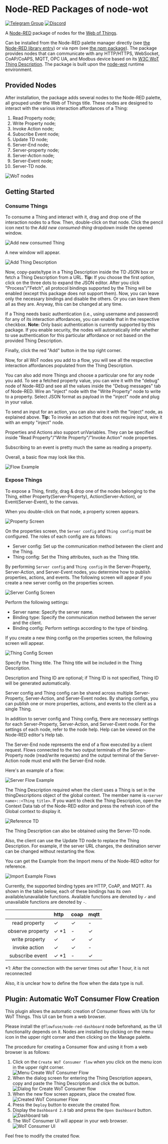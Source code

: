 # Node-RED Packages of node-wot

[![Telegram Group](https://img.shields.io/endpoint?color=neon&url=https%3A%2F%2Ftg.sumanjay.workers.dev%2Fnodewot)](https://t.me/nodewot)
[![Discord](https://img.shields.io/badge/Discord-7289DA?logo=discord&logoColor=white&label=node-wot)](https://discord.gg/JXY2Jzefz3)

A [Node-RED](https://nodered.org/) package of nodes for the [Web of Things](https://www.w3.org/WoT/).

Can be installed from the Node-RED palette manager directly (see [the Node-RED library entry](https://flows.nodered.org/node/@thingweb/node-red-node-wot)) or via npm (see [the npm package](https://www.npmjs.com/package/@thingweb/node-red-node-wot)).
The package provides nodes that can communicate with any HTTP/HTTPS, WebSocket, CoAP/CoAPS, MQTT, OPC UA, and Modbus device based on its [W3C WoT Thing Description](https://www.w3.org/TR/wot-thing-description/).
The package is built upon the [node-wot](https://github.com/eclipse-thingweb/node-wot) runtime environment.

## Provided Nodes

After installation, the package adds several nodes to the Node-RED palette, all grouped under the Web of Things title. 
These nodes are designed to interact with the various interaction affordances of a Thing:

1) Read Property node;
1) Write Property node;
1) Invoke Action node;
1) Subscribe Event node;
1) Update TD node;
1) Server-End node;
1) Server-property node;
1) Server-Action node;
1) Server-Event node;
1) Server-TD node.

![WoT nodes](https://raw.githubusercontent.com/eclipse-thingweb/node-red/main/node-red-node-wot/screenshots/nodes.png)

## Getting Started

### Consume Things

To consume a Thing and interact with it, drag and drop one of the interaction nodes to a flow.
Then, double-click on that node.
Click the pencil icon next to the _Add new consumed-thing_ dropdown inside the opened window.

![Add new consumed Thing](https://raw.githubusercontent.com/eclipse-thingweb/node-red/main/node-red-node-wot/screenshots/add-thing.png)

A new window will appear.

![Add Thing Description](https://raw.githubusercontent.com/eclipse-thingweb/node-red/main/node-red-node-wot/screenshots/add-td.png)

Now, copy-paste/type in a Thing Description inside the TD JSON box or fetch a Thing Description from a URL.
**Tip:** If you choose the first option, click on the three dots to expand the JSON editor.
After you click "Process"/"Fetch", all protocol bindings supported by the Thing will be enabled (except this package does not support them).
Now, you can leave only the necessary bindings and disable the others.
Or you can leave them all as they are.
Anyway, this can be changed at any time.

If a Thing needs basic authentication (i.e., using username and password) for any of its interaction affordances, you can enable that in the respective checkbox.
**Note:** Only basic authentication is currently supported by this package.
If you enable security, the nodes will automatically infer whether to use authentication for this particular affordance or not based on the provided Thing Description.

Finally, click the red "Add" button in the top right corner.

Now, for all WoT nodes you add to a flow, you will see all the respective interaction affordances populated from the Thing Description.

You can also add more Things and choose a particular one for any node you add.
To see a fetched property value, you can wire it with the "debug" node of Node-RED and see all the values inside the "Debug messages" tab of Node-RED.
Wire an "inject" node with the "Write Property" node to write to a property.
Select JSON format as payload in the "inject" node and plug in your value.

To send an input for an action, you can also wire it with the "inject" node, as explained above.
**Tip:** To invoke an action that does not require input, wire it with an empty "inject" node.

Properties and Actions also support uriVariables.
They can be specified inside "Read Property"/"Write Property"/"Invoke Action" node properties.

Subscribing to an event is pretty much the same as reading a property.

Overall, a basic flow may look like this.

![Flow Example](https://raw.githubusercontent.com/eclipse-thingweb/node-red/main/node-red-node-wot/screenshots/flow-example.png)

### Expose Things

To expose a Thing, firstly, drag & drop one of the nodes belonging to the Thing, either Property(Server-Property), Action(Server-Action), or Event(Server-Event), to the canvas.

When you double-click on that node, a property screen appears.

![Property Screen](https://raw.githubusercontent.com/eclipse-thingweb/node-red/main/node-red-node-wot/screenshots/server-property-settings.png)

On the properties screen, the `Server config` and `Thing config` must be configured. The roles of each config are as follows:

* Server config: Set up the communication method between the client and the Thing.
* Thing config: Set the Thing attributes, such as the Thing title.

By performing `Server config` and `Thing config` in the Server-Property, Server-Action, and Server-Event nodes, you determine how to publish properties, actions, and events.
The following screen will appear if you create a new server config on the properties screen.

![Server Config Screen](https://raw.githubusercontent.com/eclipse-thingweb/node-red/main/node-red-node-wot/screenshots/server-config-settings.png)

Perform the following settings:

* Server name: Specify the server name.
* Binding type: Specify the communication method between the server and the client.
* Binding config: Perform settings according to the type of binding.

If you create a new thing config on the properties screen, the following screen will appear.

![Thing Config Screen](https://raw.githubusercontent.com/eclipse-thingweb/node-red/main/node-red-node-wot/screenshots/thing-config-settings.png)

Specify the Thing title. The Thing title will be included in the Thing Description.

Description and Thing ID are optional; if Thing ID is not specified, Thing ID will be generated automatically.

Server config and Thing config can be shared across multiple Server-Property, Server-Action, and Server-Event nodes. By sharing configs, you can publish one or more properties, actions, and events to the client as a single Thing.

In addition to server config and Thing config, there are necessary settings for each Server-Property, Server-Action, and Server-Event node. For the settings of each node, refer to the node help.
Help can be viewed on the Node-RED editor's Help tab.

The Server-End node represents the end of a flow executed by a client request.
Flows connected to the two output terminals of the Server-Property node (read/write requests) and the output terminal of the Server-Action node must end with the Server-End node.

Here's an example of a flow:

![Server Flow Example](https://raw.githubusercontent.com/eclipse-thingweb/node-red/main/node-red-node-wot/screenshots/server-flow-example.png)

The Thing Description required when the client uses a Thing is set in the thingDescriptions object of the global context. The member name is `<server name>::<Thing title>`.
If you want to check the Thing Description, open the Context Data tab of the Node-RED editor and press the refresh icon of the Global context to display it.

![Reference TD](https://raw.githubusercontent.com/eclipse-thingweb/node-red/main/node-red-node-wot/screenshots/reference-td.png)

The Thing Description can also be obtained using the Server-TD node.

Also, the client can use the Update TD node to replace the Thing Description. For example, if the server URL changes, the destination server can be changed without restarting the flow.

You can get the Example from the Import menu of the Node-RED editor for reference.

![Import Example Flows](https://raw.githubusercontent.com/eclipse-thingweb/node-red/main/node-red-node-wot/screenshots/import-example-flows.png)

Currently, the supported binding types are HTTP, CoAP, and MQTT. As shown in the table below, each of these bindings has its own available/unavailable functions. Available functions are denoted by `✓` and unavailable functions are denoted by `-`.

| |http|coap|mqtt|
| :---: | :--- | :--- | :--- |
|read property|✓|✓|-|
|observe property|✓ *1|-|✓|
|write property|✓|✓|✓|
|invoke action|✓|✓|-|
|subscribe event|✓ *1|-|✓|

*1: After the connection with the server times out after 1 hour, it is not reconnected

Also, it is unclear how to define the flow when the data type is null.

## Plugin: Automatic WoT Consumer Flow Creation

This plugin allows the automatic creation of Consumer flows with UIs for WoT Things.
This UI can be from a web browser.

Please install the `@flowfuse/node-red-dashboard` node beforehand, as the UI functionality depends on it.
Nodes are installed by clicking on the menu icon in the upper right corner and then clicking on the Manage palette.

The procedure for creating a Consumer flow and using it from a web browser is as follows:

1. Click on the `Create WoT Consumer flow` when you click on the menu icon in the upper right corner.  
![Menu Create WoT Consumer Flow](https://raw.githubusercontent.com/eclipse-thingweb/node-red/main/node-red-node-wot/screenshots/menu-create-wot-consumer-flow.png)
2. When the dialog screen for entering the Thing Description appears, copy and paste the Thing Description and click the `OK` button.
![Dialog for Create WoT Consumer flow](https://raw.githubusercontent.com/eclipse-thingweb/node-red/main/node-red-node-wot/screenshots/dialog-for-create-wot-consumer-flow.png)
3. When the new flow screen appears, place the created flow.
![Created WoT Consumer Flow](https://raw.githubusercontent.com/eclipse-thingweb/node-red/main/node-red-node-wot/screenshots/created-wot-consumer-flow.png)
4. Press the `Deploy` button to execute the created flow.
5. Display the `Dashboard 2.0` tab and press the `Open Dashboard` button.
![Dashboard tab](https://raw.githubusercontent.com/eclipse-thingweb/node-red/main/node-red-node-wot/screenshots/dashboard-tab.png)
6. The WoT Consumer UI will appear in your web browser.
![WoT Consumer UI](https://raw.githubusercontent.com/eclipse-thingweb/node-red/main/node-red-node-wot/screenshots/wot-consumer-screen.png)

Feel free to modify the created flow.
